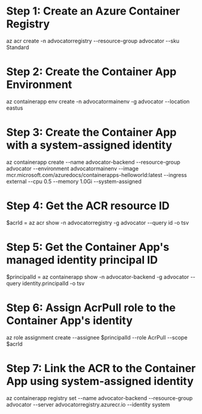 # Step 1: Create an Azure Container Registry

az acr create -n advocatorregistry --resource-group advocator --sku Standard

# Step 2: Create the Container App Environment

az containerapp env create -n advocatormainenv -g advocator --location eastus

# Step 3: Create the Container App with a system-assigned identity

az containerapp create --name advocator-backend --resource-group advocator --environment advocatormainenv --image mcr.microsoft.com/azuredocs/containerapps-helloworld:latest --ingress external --cpu 0.5 --memory 1.0Gi --system-assigned

# Step 4: Get the ACR resource ID

$acrId = az acr show -n advocatorregistry -g advocator --query id -o tsv

# Step 5: Get the Container App's managed identity principal ID

$principalId = az containerapp show -n advocator-backend -g advocator --query identity.principalId -o tsv

# Step 6: Assign AcrPull role to the Container App's identity

az role assignment create --assignee $principalId --role AcrPull --scope $acrId

# Step 7: Link the ACR to the Container App using system-assigned identity

az containerapp registry set --name advocator-backend --resource-group advocator --server advocatorregistry.azurecr.io --identity system
